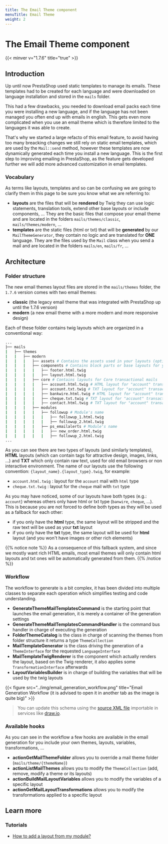 ```yaml
---
title: The Email Theme component
menuTitle: Email Theme
weight: 2
---
```


# The Email Theme component
{{< minver v="1.7.6" title="true" >}}

## Introduction

Up until now PrestaShop used static templates to manage its emails. These templates had to be created for each
language and were downloaded on language installation and stored in the `mails` folder.

This had a few drawbacks, you needed to download email packs each time you were installing a new language,
and if the language has not been managed you often end up with emails in english. This gets even more complicated when you
use an email theme which is therefore limited to the languages it was able to create.

That's why we started a large refacto of this email feature, to avoid having too many breacking changes we still rely
on static email templates, which are used by the `Mail::send` method, however these templates are now dynamically generated
each time you install a new language. This is the first step to improving emailing in PrestaShop, as the feature gets developed
further we will add more advanced customization in email templates.

### Vocabulary

As terms like layouts, templates and so can be confusing we are going to clarify them in this page to be sure you know what we are referring to:

* **layouts** are the files that will be **rendered** by Twig they can use logic statements, translation tools, extend other base layouts or include components, ... They are the basic files that compose your email theme and are located in the folders `mails/themes/classic`, `mails/themes/modern`, ...
* **templates** are the static files (html or txt) that will be **generated** by our `MailThemeGenerator`, they contain no logic and are translated for **ONE** language. They are the files used by the `Mail` class when you send a mail and are located in the folders `mails/en`, `mails/fr`, ...

## Architecture

### Folder structure

The new email themes layout files are stored in the `mails/themes` folder, the `1.7.6` version comes with two email themes:

* **classic** (the legacy email theme that was integrated with PrestaShop up until the 1.7.6 version)
* **modern** (a new email theme with a more modern and more responsive design)

Each of these folder contains twig layouts which are organized in a conventional way:

```bash
...
├── mails
|   ├── themes
|   |   ├── modern
|   |   |   ├── assets # Contains the assets used in your layouts (optional)
|   |   |   ├── components # Contains block parts or base layouts for your email theme (optional)
|   |   |   |   ├── footer.html.twig
|   |   |   |   ├── layout.html.twig
|   |   |   ├── core # Contains layouts for Core transactional mails
|   |   |   |   ├── account.html.twig # HTML layout for "account" transactional mail
|   |   |   |   ├── account.txt.twig # TXT layout for "account" transactional mail
|   |   |   |   ├── bankwire.html.twig # HTML layout for "account" transactional mail
|   |   |   |   ├── cheque.txt.twig # TXT layout for "account" transactional mail
|   |   |   |   ├── contact.html.twig # TXT layout for "account" transactional mail
|   |   |   ├── modules
|   |   |   |   ├── followup # Module's name
|   |   |   |   |   ├── followup_1.html.twig
|   |   |   |   |   ├── followup_2.html.twig
|   |   |   |   ├── ps_emailalerts # Module's name
|   |   |   |   |   ├── new_order.html.twig
|   |   |   |   |   ├── followup_2.html.twig
...
```

As you can see there are two types of layouts (and similarly templates), **HTML** layouts (which can contain tags for attractive design, images, links, ...)
and **TXT** which only contain raw text, used for old email browsers or non interactive environment. The name of our layouts use the following convention:
`{layout_name}.{layout_type}.twig`, for example:

* `account.html.twig` : layout for the `account` mail with `html` type
* `cheque.txt.twig` : layout for the `cheque` mail with `txt` type

As you may have noticed, some of our layouts have both types (e.g.: `account`) whereas others only have html or txt type (`banwire`, `cheque`, ...).
This is because you are not forced to define both types as they will be used as a fallback for each other:

* if you only have the **html** type, the same layout will be stripped and the raw text will be used as your **txt** layout
* if you only have the **txt** type, the same layout will be used for **html** layout (and you won't have images or other rich elements)

{{% notice note %}}
As a consequence of this fallback system, and since we mostly want rich HTML emails, most email themes will only contain html layouts and txt ones
will be automatically generated from them.
{{% /notice %}}

### Workflow

The workflow to generate is a bit complex, it has been divided into multiple classes to separate each operation which simplifies testing and code understanding.

* **GenerateThemeMailTemplatesCommand** is the starting point that launches the email generation, it is merely a container of the generation settings
* **GenerateThemeMailTemplatesCommandHandler** is the command bus handler in charge of executing the generation
* **FolderThemeCatalog** is the class in charge of scanning the themes from folder structure it returns a type `ThemeCollection`
* **MailTemplateGenerator** is the class driving the generation of a `ThemeInterface` for the requested `LanguageInterface`
* **MailTemplateTwigRenderer** is the component which actually renders the layout, based on the Twig renderer, it also applies some `TransformationInterface` afterwards
* **LayoutVariablesBuilder** is in charge of building the variables that will be used by the twig layouts

{{< figure src="../img/email_generation_workflow.png" title="Email Generation Workflow (it is advised to open it in another tab as the image is quite big)" >}}

> You can update this schema using the [source XML file](/schemas/1.7/email_generation_workflow.xml) importable in services like [draw.io](https://draw.io).

### Available hooks

As you can see in the workflow a few hooks are available in the email generation for you include your own themes, layouts, variables, transformations, ...

* **actionGetMailThemeFolder** allows you to override a mail theme folder (`mails/theme/{themeName}`)
* **actionListMailThemes** allows you to modify the `ThemeCollection` (add, remove, modify a theme or its layouts)
* **actionBuildMailLayoutVariables** allows you to modify the variables of a specific layout
* **actionGetMailLayoutTransformations** allows you to modify the transformations applied to a specific layout

## Learn more

### Tutorials

* [How to add a layout from my module?](./tutorials/add-a-layout-from-module)
